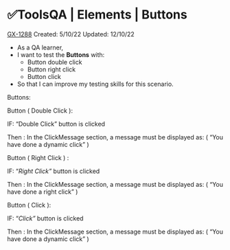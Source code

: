 # ✅ToolsQA | Elements | Buttons

[GX-1288](https://upexgalaxy1.atlassian.net/browse/GX-1288) Created: 5/10/22 Updated: 12/10/22

*   As a QA learner,
*   I want to test the **Buttons** with:
    *   Button double click
    *   Button right click
    *   Button click
*   So that I can improve my testing skills for this scenario.

Buttons:

 Button ( Double Click ):

IF: “Double Click” button is clicked

Then : In the ClickMessage section, a message must be displayed as: ( “You have done a dynamic click” )

Button ( Right Click ) :

IF: “*Right Click”* button is clicked

Then : In the ClickMessage section, a message must be displayed as: ( “You have done a right click” )

Button ( Click ):

IF: “*Click”* button is clicked

Then : In the ClickMessage section, a message must be displayed as: ( “You have done a dynamic click” )